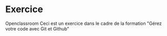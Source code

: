 # Exercice
Openclassroom
Ceci est un exercice dans le cadre de la formation "Gérez votre code avec Git et Github"


